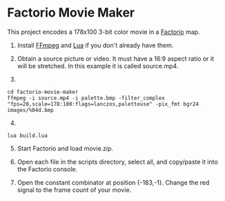 # Factorio Movie Maker

This project encodes a 178x100 3-bit color movie in a [Factorio](http://www.factorio.com) map.

1. Install [FFmpeg](http://www.ffmpeg.org/download.html) and [Lua](http://lua-users.org/wiki/LuaBinaries) if you don't already have them.

2. Obtain a source picture or video.  It must have a 16:9 aspect ratio or it will be stretched.  In this example it is called source.mp4.

3.
```
cd factorio-movie-maker
ffmpeg -i source.mp4 -i palette.bmp -filter_complex "fps=20,scale=178:100:flags=lanczos,paletteuse" -pix_fmt bgr24 images/%04d.bmp
```

4. 
```
lua build.lua
```

5. Start Factorio and load movie.zip.

6. Open each file in the scripts directory, select all, and copy/paste it into the Factorio console.

7. Open the constant combinator at position {-183,-1}.  Change the red signal to the frame count of your movie.

